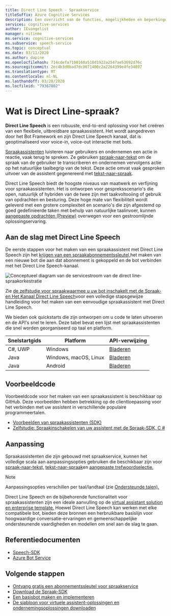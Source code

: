 ```yaml
---
title: Direct Line Speech - Spraakservice
titleSuffix: Azure Cognitive Services
description: Een overzicht van de functies, mogelijkheden en beperkingen voor spraakassistenten met Direct Line Speech met de Speech Software Development Kit (SDK).
services: cognitive-services
author: IEvangelist
manager: nitinme
ms.service: cognitive-services
ms.subservice: speech-service
ms.topic: conceptual
ms.date: 03/11/2020
ms.author: dapine
ms.openlocfilehash: 714cdefa7100160a510d1922a2547ae53692d76c
ms.sourcegitcommit: 2ec4b3d0bad7dc0071400c2a2264399e4fe34897
ms.translationtype: MT
ms.contentlocale: nl-NL
ms.lasthandoff: 03/28/2020
ms.locfileid: "79367802"
---
```

# <a name="what-is-direct-line-speech"></a>Wat is Direct Line-spraak?

**Direct Line Speech** is een robuuste, end-to-end oplossing voor het creëren van een flexibele, uitbreidbare spraakassistent. Het wordt aangedreven door het Bot Framework en zijn Direct Line Speech kanaal, dat is geoptimaliseerd voor voice-in, voice-out interactie met bots.

[Spraakassistenten](voice-assistants.md) luisteren naar gebruikers en ondernemen een actie in reactie, vaak terug te spreken. Ze gebruiken [spraak-naar-tekst](speech-to-text.md) om de spraak van de gebruiker te transcriberen en ondernemen vervolgens actie op het natuurlijke taalbegrip van de tekst. Deze actie omvat vaak gesproken uitvoer van de assistent gegenereerd met [tekst-naar-spraak](text-to-speech.md).

Direct Line Speech biedt de hoogste niveaus van maatwerk en verfijning voor spraakassistenten. Het is ontworpen voor gespreksscenario's die open, natuurlijk of hybriden van de twee zijn met taakvoltooiing of gebruik van opdrachten en besturing. Deze hoge mate van flexibiliteit wordt geleverd met een grotere complexiteit en scenario's die zijn afgestemd op goed gedefinieerde taken met behulp van natuurlijke taalinvoer, kunnen [aangepaste opdrachten (Preview)](custom-commands.md) overwegen voor een gestroomlijnde oplossingservaring.

## <a name="getting-started-with-direct-line-speech"></a>Aan de slag met Direct Line Speech

De eerste stappen voor het maken van een spraakassistent met Direct Line Speech zijn het [krijgen van een spraakabonnementssleutel,](get-started.md)het maken van een nieuwe bot die aan dat abonnement is gekoppeld en de bot verbinden met het Direct Line Speech-kanaal.

   ![Conceptueel diagram van de servicestroom van de direct line-spraakorkestratie](media/voice-assistants/overview-directlinespeech.png "De spraakkanaalstroom")

Zie [de zelfstudie voor spraakwaarmee u uw bot inschakelt met de Spraak- en Het Kanaal Direct Line Speech](tutorial-voice-enable-your-bot-speech-sdk.md)voor een volledige stapsgewijze handleiding voor het maken van een eenvoudige spraakassistent met Direct Line Speech.

We bieden ook quickstarts die zijn ontworpen om u code te laten uitvoeren en de API's snel te leren. Deze tabel bevat een lijst met spraakassistenten die snel worden georganiseerd op taal en platform.

| Snelstartgids | Platform | API-verwijzing |
|------------|----------|---------------|
| C#, UWP | Windows | [Bladeren](https://aka.ms/csspeech/csharpref) |
| Java | Windows, macOS, Linux | [Bladeren](https://aka.ms/csspeech/javaref) |
| Java | Android | [Bladeren](https://aka.ms/csspeech/javaref) |

## <a name="sample-code"></a>Voorbeeldcode

Voorbeeldcode voor het maken van een spraakassistent is beschikbaar op GitHub. Deze voorbeelden hebben betrekking op de clienttoepassing voor het verbinden met uw assistent in verschillende populaire programmeertalen.

* [Voorbeelden van spraakassistenten (SDK)](https://aka.ms/csspeech/samples)
* [Zelfstudie: Spraakinschakelen van uw assistent met de Spraak-SDK, C #](tutorial-voice-enable-your-bot-speech-sdk.md)

## <a name="customization"></a>Aanpassing

Spraakassistenten die zijn gebouwd met spraakservice, kunnen het volledige scala aan aanpassingsopties gebruiken die beschikbaar zijn voor [spraak-naar-tekst,](speech-to-text.md) [tekst-naar-spraak](text-to-speech.md)en [aangepaste trefwoordselectie.](speech-devices-sdk-create-kws.md)

> [!NOTE]
> Aanpassingsopties verschillen per taal/landtaal (zie [Ondersteunde talen).](supported-languages.md)

Direct Line Speech en de bijbehorende functionaliteit voor spraakassistenten zijn een ideale aanvulling op de [virtual assistant solution en enterprise template.](https://docs.microsoft.com/azure/bot-service/bot-builder-enterprise-template-overview) Hoewel Direct Line Speech kan werken met elke compatibele bot, bieden deze bronnen een herbruikbare basislijn voor hoogwaardige conversatie-ervaringen en gemeenschappelijke ondersteunende vaardigheden en modellen om snel aan de slag te gaan.

## <a name="reference-docs"></a>Referentiedocumenten

* [Speech-SDK](speech-sdk-reference.md)
* [Azure Bot Service](https://docs.microsoft.com/azure/bot-service/?view=azure-bot-service-4.0)

## <a name="next-steps"></a>Volgende stappen

* [Ontvang gratis een abonnementssleutel voor spraakservice](get-started.md)
* [Download de Spraak-SDK](speech-sdk.md)
* [Een basisbot maken en implementeren](https://docs.microsoft.com/azure/bot-service/bot-builder-tutorial-basic-deploy?view=azure-bot-service-4.0)
* [De sjabloon voor virtuele assistent-oplossingen en ondernemingsoplossingen downloaden](https://github.com/Microsoft/AI)
